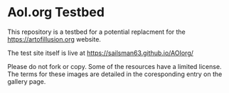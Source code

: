 AoI.org Testbed
===============


This repository is a testbed for a potential replacment for the https://artofillusion.org website.

The test site itself is live at https://sailsman63.github.io/AOIorg/


Please do not fork or copy. Some of the resources have a limited license. The terms for these
images are detailed in the coresponding entry on the gallery page.
